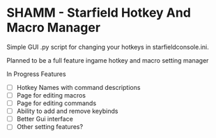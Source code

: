 # SHAMM - Starfield Hotkey And Macro Manager

Simple GUI .py script for changing your hotkeys in starfieldconsole.ini.

Planned to be a full feature ingame hotkey and macro setting manager


In Progress Features
-[ ] Hotkey Names with command descriptions
-[ ] Page for editing macros
-[ ] Page for editing commands
-[ ] Ability to add and remove keybinds
-[ ] Better Gui interface
-[ ] Other setting features? 
